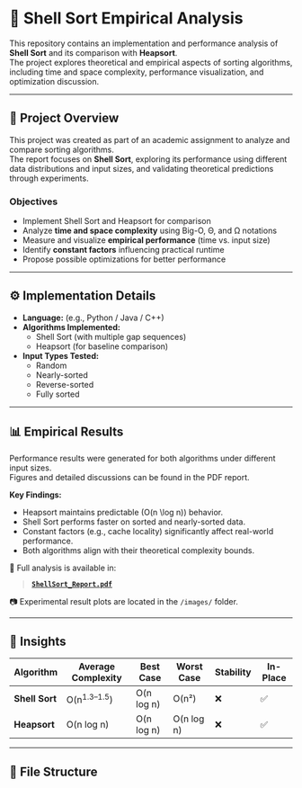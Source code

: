 # 🧮 Shell Sort Empirical Analysis

This repository contains an implementation and performance analysis of **Shell Sort** and its comparison with **Heapsort**.  
The project explores theoretical and empirical aspects of sorting algorithms, including time and space complexity, performance visualization, and optimization discussion.

---

## 📘 Project Overview
This project was created as part of an academic assignment to analyze and compare sorting algorithms.  
The report focuses on **Shell Sort**, exploring its performance using different data distributions and input sizes, and validating theoretical predictions through experiments.

### Objectives
- Implement Shell Sort and Heapsort for comparison  
- Analyze **time and space complexity** using Big-O, Θ, and Ω notations  
- Measure and visualize **empirical performance** (time vs. input size)  
- Identify **constant factors** influencing practical runtime  
- Propose possible optimizations for better performance  

---

## ⚙️ Implementation Details
- **Language:** (e.g., Python / Java / C++)  
- **Algorithms Implemented:**  
  - Shell Sort (with multiple gap sequences)  
  - Heapsort (for baseline comparison)  
- **Input Types Tested:**  
  - Random  
  - Nearly-sorted  
  - Reverse-sorted  
  - Fully sorted  

---

## 📊 Empirical Results
Performance results were generated for both algorithms under different input sizes.  
Figures and detailed discussions can be found in the PDF report.

**Key Findings:**
- Heapsort maintains predictable \(O(n \log n)\) behavior.  
- Shell Sort performs faster on sorted and nearly-sorted data.  
- Constant factors (e.g., cache locality) significantly affect real-world performance.  
- Both algorithms align with their theoretical complexity bounds.  

📄 Full analysis is available in:
> **[`ShellSort_Report.pdf`](./ShellSort_Report.pdf)**

📷 Experimental result plots are located in the `/images/` folder.

---

## 🧠 Insights
| Algorithm | Average Complexity | Best Case | Worst Case | Stability | In-Place |
|------------|--------------------|------------|-------------|------------|-----------|
| **Shell Sort** | O(n<sup>1.3–1.5</sup>) | O(n log n) | O(n²) | ❌ | ✅ |
| **Heapsort** | O(n log n) | O(n log n) | O(n log n) | ❌ | ✅ |

---

## 🧩 File Structure
